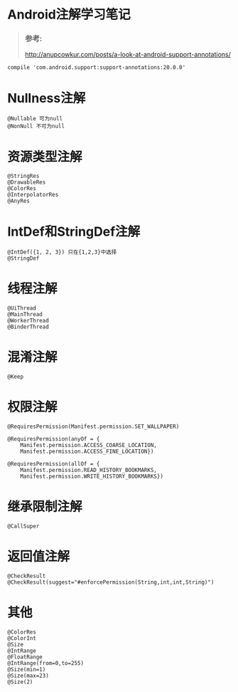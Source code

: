 Android注解学习笔记
=

>### 参考:  
>http://anupcowkur.com/posts/a-look-at-android-support-annotations/

`compile 'com.android.support:support-annotations:20.0.0'`

# Nullness注解
```
@Nullable 可为null  
@NonNull 不可为null
```

# 资源类型注解  
```
@StringRes  
@DrawableRes  
@ColorRes  
@InterpolatorRes  
@AnyRes  
```

# IntDef和StringDef注解  
```
@IntDef({1, 2, 3}) 只在{1,2,3}中选择
@StringDef  
```  
  
# 线程注解  
```  
@UiThread  
@MainThread  
@WorkerThread  
@BinderThread  
```  
# 混淆注解  
```  
@Keep
```

# 权限注解  
```  
@RequiresPermission(Manifest.permission.SET_WALLPAPER)  

@RequiresPermission(anyOf = {
    Manifest.permission.ACCESS_COARSE_LOCATION,
    Manifest.permission.ACCESS_FINE_LOCATION})  

@RequiresPermission(allOf = {
    Manifest.permission.READ_HISTORY_BOOKMARKS, 
    Manifest.permission.WRITE_HISTORY_BOOKMARKS})  

```  
# 继承限制注解  
```  
@CallSuper  
```  
# 返回值注解  
```  
@CheckResult  
@CheckResult(suggest="#enforcePermission(String,int,int,String)")  
```  

# 其他  
```  
@ColorRes  
@ColorInt  
@Size  
@IntRange  
@FloatRange  
@IntRange(from=0,to=255)  
@Size(min=1)  
@Size(max=23)  
@Size(2)    
```  
